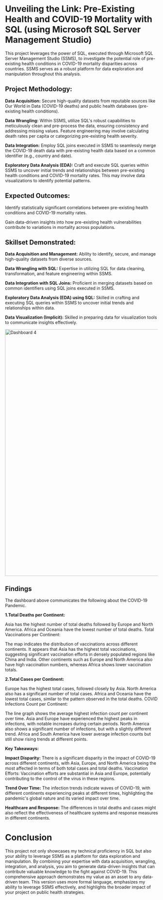 # Unveiling the Link: Pre-Existing Health and COVID-19 Mortality with SQL (using Microsoft SQL Server Management Studio)

This project leverages the power of SQL, executed through Microsoft SQL Server Management Studio (SSMS), to investigate the potential role of pre-existing health conditions in COVID-19 mortality disparities across countries. SSMS serves as a robust platform for data exploration and manipulation throughout this analysis.

## Project Methodology:

**Data Acquisition:** Secure high-quality datasets from reputable sources like Our World in Data (COVID-19 deaths) and public health databases (pre-existing health conditions).

**Data Wrangling:** Within SSMS, utilize SQL's robust capabilities to meticulously clean and pre-process the data, ensuring consistency and addressing missing values. Feature engineering may involve calculating death rates per capita or categorizing pre-existing health severity.

**Data Integration:** Employ SQL joins executed in SSMS to seamlessly merge the COVID-19 death data with pre-existing health data based on a common identifier (e.g., country and date).

**Exploratory Data Analysis (EDA):** Craft and execute SQL queries within SSMS to uncover initial trends and relationships between pre-existing health conditions and COVID-19 mortality rates. This may involve data visualizations to identify potential patterns.


## Expected Outcomes:

Identify statistically significant correlations between pre-existing health conditions and COVID-19 mortality rates.

Gain data-driven insights into how pre-existing health vulnerabilities contribute to variations in mortality across populations.

## Skillset Demonstrated:

**Data Acquisition and Management:** Ability to identify, secure, and manage high-quality datasets from diverse sources.

**Data Wrangling with SQL:** Expertise in utilizing SQL for data cleaning, transformation, and feature engineering within SSMS.

**Data Integration with SQL Joins:** Proficient in merging datasets based on common identifiers using SQL joins executed in SSMS.

**Exploratory Data Analysis (EDA) using SQL:** Skilled in crafting and executing SQL queries within SSMS to uncover initial trends and relationships within data.

**Data Visualization (Implicit):** Skilled in preparing data for visualization tools to communicate insights effectively.

<img width="814" alt="Dashboard 4" src="https://github.com/georgembugua00/SQL-Project/assets/151632200/f768d1a5-ce5f-4aa6-83af-f48f9f08e726">

## Findings
The dashboard above communicates the following about the COVID-19 Pandemic.

**1.Total Deaths per Continent:**

Asia has the highest number of total deaths followed by Europe and North America.
Africa and Oceania have the lowest number of total deaths.
Total Vaccinations per Continent:

The map indicates the distribution of vaccinations across different continents. It appears that Asia has the highest total vaccinations, suggesting significant vaccination efforts in densely populated regions like China and India.
Other continents such as Europe and North America also have high vaccination numbers, whereas Africa shows lower vaccination totals.

**2.Total Cases per Continent:**

Europe has the highest total cases, followed closely by Asia.
North America also has a significant number of total cases.
Africa and Oceania have the lowest total cases, similar to the pattern observed in the total deaths.
COVID Infections Count per Continent:

The line graph shows the average highest infection count per continent over time.
Asia and Europe have experienced the highest peaks in infections, with notable increases during certain periods.
North America also shows a significant number of infections, but with a slightly different trend.
Africa and South America have lower average infection counts but still show rising trends at different points.

**Key Takeaways:**

**Impact Disparity:** There is a significant disparity in the impact of COVID-19 across different continents, with Asia, Europe, and North America being the most affected in terms of both total cases and total deaths.
Vaccination Efforts: Vaccination efforts are substantial in Asia and Europe, potentially contributing to the control of the virus in these regions.

**Trend Over Time:** The infection trends indicate waves of COVID-19, with different continents experiencing peaks at different times, highlighting the pandemic's global nature and its varied impact over time.

**Healthcare and Response:** The differences in total deaths and cases might also reflect the effectiveness of healthcare systems and response measures in different continents.

# Conclusion

This project not only showcases my technical proficiency in SQL but also your ability to leverage SSMS as a platform for data exploration and manipulation. By combining your expertise with data acquisition, wrangling, integration, and analysis, you aim to generate data-driven insights that can contribute valuable knowledge to the fight against COVID-19. 
This comprehensive approach demonstrates my value as an asset to any data-driven team.
This version uses more formal language, emphasizes my ability to leverage SSMS effectively, and highlights the broader impact of your project on public health strategies.
